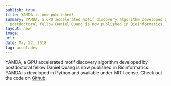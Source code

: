 ```yaml
---
publish: true
title: YAMDA is now published! 
summary: YAMDA, a GPU accelerated motif discovery algorithm developed by
  postdoctoral fellow Daniel Quang is now published in Bioinformatics.
layout: new
image: 
url: 
date: May 22, 2018
tag: accolades
---
```


YAMDA, a GPU accelerated motif discovery algorithm developed by postdoctoral
fellow Daniel Quang is now published in Bioinformatics. YAMDA is developed in
Python and available under MIT license. Check out the code on
[Github](https://github.com/daquang/YAMDA).

